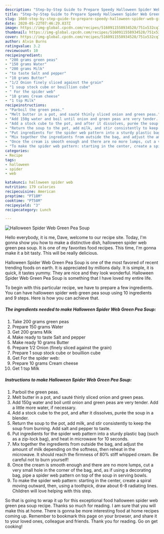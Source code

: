 ```yaml
---
description: "Step-by-Step Guide to Prepare Speedy Halloween Spider Web Green Pea Soup"
title: "Step-by-Step Guide to Prepare Speedy Halloween Spider Web Green Pea Soup"
slug: 1660-step-by-step-guide-to-prepare-speedy-halloween-spider-web-green-pea-soup
date: 2020-05-22T07:46:29.837Z
image: https://img-global.cpcdn.com/recipes/5160911558934528/751x532cq70/halloween-spider-web-green-pea-soup-recipe-main-photo.jpg
thumbnail: https://img-global.cpcdn.com/recipes/5160911558934528/751x532cq70/halloween-spider-web-green-pea-soup-recipe-main-photo.jpg
cover: https://img-global.cpcdn.com/recipes/5160911558934528/751x532cq70/halloween-spider-web-green-pea-soup-recipe-main-photo.jpg
author: Alvin Burns
ratingvalue: 3.2
reviewcount: 10
recipeingredient:
- "200 grams green peas"
- "150 grams Water"
- "200 grams Milk"
- "to taste Salt and pepper"
- "10 grams Butter"
- "1/2 Onion finely sliced against the grain"
- "1 soup stock cube or bouillion cube"
- " For the spider web"
- "10 grams Cream cheese"
- "1 tsp Milk"
recipeinstructions:
- "Parboil the green peas."
- "Melt butter in a pot, and sauté thinly sliced onion and green peas."
- "Add 150g water and boil until onion and green peas are very tender. Add a little more water, if necessary."
- "Add a stock cube to the pot, and after it dissolves, purée the soup in a blender."
- "Return the soup to the pot, add milk, and stir consistently to keep the soup from burning. Add salt and pepper to taste."
- "Put ingredients for the spider web pattern into a sturdy plastic bag (such as a zip-lock bag), and heat in microwave for 10 seconds."
- "Mix together the ingredients from outside the bag, and adjust the amount of milk depending on the softness, then reheat in the microwave. It should reach the firmness of 80% stiff whipped cream.  Be careful not to burn yourself!"
- "Once the cream is smooth enough and there are no more lumps, cut a very small hole in the corner of the bag, and, as if using a decorating bag, pipe a spider web pattern on top of the soup in serving bowls."
- "To make the spider web pattern: starting in the center, create a spiral moving outward, then, using a toothpick, draw about 6-8 radiating lines. Children will love helping with this step."
categories:
- Recipe
tags:
- halloween
- spider
- web

katakunci: halloween spider web 
nutrition: 179 calories
recipecuisine: American
preptime: "PT18M"
cooktime: "PT58M"
recipeyield: "3"
recipecategory: Lunch

---
```



![Halloween Spider Web Green Pea Soup](https://img-global.cpcdn.com/recipes/5160911558934528/751x532cq70/halloween-spider-web-green-pea-soup-recipe-main-photo.jpg)

Hello everybody, it is me, Dave, welcome to our recipe site. Today, I'm gonna show you how to make a distinctive dish, halloween spider web green pea soup. It is one of my favorites food recipes. This time, I'm gonna make it a bit tasty. This will be really delicious.

Halloween Spider Web Green Pea Soup is one of the most favored of recent trending foods on earth. It is appreciated by millions daily. It is simple, it is quick, it tastes yummy. They are nice and they look wonderful. Halloween Spider Web Green Pea Soup is something that I have loved my entire life.




To begin with this particular recipe, we have to prepare a few ingredients. You can have halloween spider web green pea soup using 10 ingredients and 9 steps. Here is how you can achieve that.

<!--inarticleads1-->

##### The ingredients needed to make Halloween Spider Web Green Pea Soup:

1. Take 200 grams green peas
1. Prepare 150 grams Water
1. Get 200 grams Milk
1. Make ready to taste Salt and pepper
1. Make ready 10 grams Butter
1. Prepare 1/2 Onion (finely sliced against the grain)
1. Prepare 1 soup stock cube or bouillion cube
1. Get  For the spider web:
1. Prepare 10 grams Cream cheese
1. Get 1 tsp Milk




<!--inarticleads2-->

##### Instructions to make Halloween Spider Web Green Pea Soup:

1. Parboil the green peas.
1. Melt butter in a pot, and sauté thinly sliced onion and green peas.
1. Add 150g water and boil until onion and green peas are very tender. Add a little more water, if necessary.
1. Add a stock cube to the pot, and after it dissolves, purée the soup in a blender.
1. Return the soup to the pot, add milk, and stir consistently to keep the soup from burning. Add salt and pepper to taste.
1. Put ingredients for the spider web pattern into a sturdy plastic bag (such as a zip-lock bag), and heat in microwave for 10 seconds.
1. Mix together the ingredients from outside the bag, and adjust the amount of milk depending on the softness, then reheat in the microwave. It should reach the firmness of 80% stiff whipped cream.  Be careful not to burn yourself!
1. Once the cream is smooth enough and there are no more lumps, cut a very small hole in the corner of the bag, and, as if using a decorating bag, pipe a spider web pattern on top of the soup in serving bowls.
1. To make the spider web pattern: starting in the center, create a spiral moving outward, then, using a toothpick, draw about 6-8 radiating lines. Children will love helping with this step.




So that is going to wrap it up for this exceptional food halloween spider web green pea soup recipe. Thanks so much for reading. I am sure that you will make this at home. There is gonna be more interesting food at home recipes coming up. Remember to bookmark this page on your browser, and share it to your loved ones, colleague and friends. Thank you for reading. Go on get cooking!
